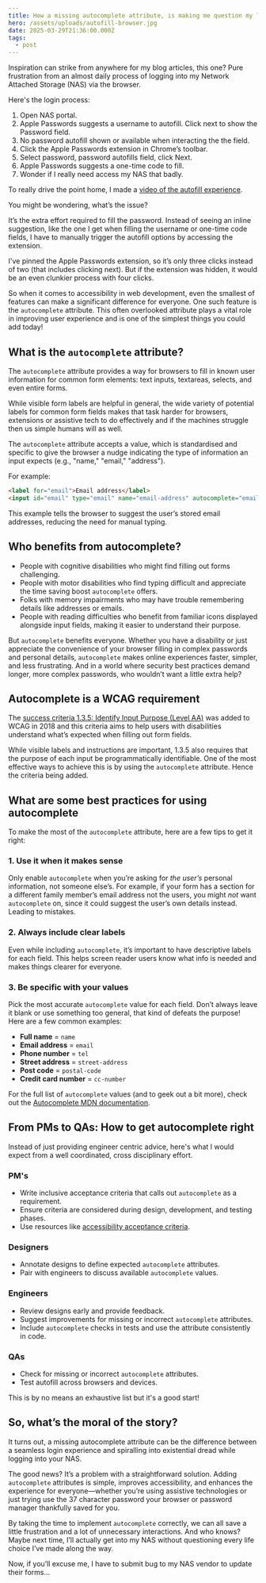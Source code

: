 ```yaml
---
title: How a missing autocomplete attribute, is making me question my life choices
hero: /assets/uploads/autofill-browser.jpg
date: 2025-03-29T21:36:00.000Z
tags:
  - post
---
```

Inspiration can strike from anywhere for my blog articles, this one? Pure frustration from an almost daily process of logging into my Network Attached Storage (NAS) via the browser.

Here's the login process:

1. Open NAS portal.
2. Apple Passwords suggests a username to autofill. Click next to show the Password field.
3. No password autofill shown or available when interacting the the field.
4. Click the Apple Passwords extension in Chrome’s toolbar.
5. Select password, password autofills field, click Next.
6. Apple Passwords suggests a one-time code to fill.
7. Wonder if I really need access my NAS that badly.

To really drive the point home, I made a [video of the autofill experience](https://www.youtube.com/watch?v=9xIND8ZOv5Q).[](https://www.youtube.com/watch?v=9xIND8ZOv5Q)

You might be wondering, what’s the issue? 

It’s the extra effort required to fill the password. Instead of seeing an inline suggestion, like the one I get when filling the username or one-time code fields, I have to manually trigger the autofill options by accessing the extension.

I've pinned the Apple Passwords extension, so it’s only three clicks instead of two (that includes clicking next). But if the extension was hidden, it would be an even clunkier process with four clicks.

So when it comes to accessibility in web development, even the smallest of features can make a significant difference for everyone. One such feature is the `autocomplete` attribute. This often overlooked attribute plays a vital role in improving user experience and is one of the simplest things you could add today!

## What is the `autocomplete` attribute?

The `autocomplete` attribute provides a way for browsers to fill in known user information for common form elements: text inputs, textareas, selects, and even entire forms. 

While visible form labels are helpful in general, the wide variety of potential labels for common form fields makes that task harder for browsers, extensions or assistive tech to do effectively and if the machines struggle then us simple humans will as well.

The `autocomplete` attribute accepts a value, which is standardised and specific to give the browser a nudge indicating the type of information an input expects (e.g., "name," "email," "address").

For example:

```html
<label for="email">Email address</label>
<input id="email" type="email" name="email-address" autocomplete="email" />
```

This example tells the browser to suggest the user’s stored email addresses, reducing the need for manual typing.

## Who benefits from autocomplete?

* People with cognitive disabilities who might find filling out forms challenging.
* People with motor disabilities who find typing difficult and appreciate the time saving boost `autocomplete` offers.
* Folks with memory impairments who may have trouble remembering details like addresses or emails.
* People with reading difficulties who benefit from familiar icons displayed alongside input fields, making it easier to understand their purpose.

But `autocomplete` benefits everyone. Whether you have a disability or just appreciate the convenience of your browser filling in complex passwords and personal details, `autocomplete` makes online experiences faster, simpler, and less frustrating. And in a world where security best practices demand longer, more complex passwords, who wouldn’t want a little extra help?

## Autocomplete is a WCAG requirement

The [success criteria 1.3.5: Identify Input Purpose (Level AA)](https://www.w3.org/WAI/WCAG22/Understanding/identify-input-purpose.html) was added to WCAG in 2018 and this criteria aims to help users with disabilities understand what’s expected when filling out form fields.

While visible labels and instructions are important, 1.3.5 also requires that the purpose of each input be programmatically identifiable. One of the most effective ways to achieve this is by using the `autocomplete` attribute. Hence the criteria being added.

## What are some best practices for using autocomplete

To make the most of the `autocomplete` attribute, here are a few tips to get it right:

### 1. Use it when it makes sense

Only enable `autocomplete` when you’re asking for *the user’s* personal information, not someone else’s. For example, if your form has a section for a different family member’s email address not the users, you might *not* want `autocomplete` on, since it could suggest the user’s own details instead. Leading to mistakes.

### 2. Always include clear labels

Even while including `autocomplete`, it’s important to have descriptive labels for each field. This helps screen reader users know what info is needed and makes things clearer for everyone.

### 3. Be specific with your values

Pick the most accurate `autocomplete` value for each field. Don’t always leave it blank or use something too general, that kind of defeats the purpose! Here are a few common examples:

* **Full name** = `name`  
* **Email address** = `email`  
* **Phone number** = `tel`  
* **Street address** = `street-address`  
* **Post code** = `postal-code`  
* **Credit card number** = `cc-number`

For the full list of `autocomplete` values (and to geek out a bit more), check out the [Autocomplete MDN documentation](https://developer.mozilla.org/en-US/docs/Web/HTML/Attributes/autocomplete).

## From PMs to QAs: How to get autocomplete right

Instead of just providing engineer centric advice, here's what I would expect from a well coordinated, cross disciplinary effort.

### PM's

* Write inclusive acceptance criteria that calls out `autocomplete` as a requirement.  
* Ensure criteria are considered during design, development, and testing phases.  
* Use resources like [accessibility acceptance criteria](https://github.com/meljobrien3/accessibility-acceptance-criteria/blob/main/WEB.md).  

### Designers

* Annotate designs to define expected `autocomplete` attributes.  
* Pair with engineers to discuss available `autocomplete` values.

### Engineers

* Review designs early and provide feedback.  
* Suggest improvements for missing or incorrect `autocomplete` attributes.  
* Include `autocomplete` checks in tests and use the attribute consistently in code.  

### QAs

* Check for missing or incorrect `autocomplete` attributes.  
* Test autofill across browsers and devices.  

This is by no means an exhaustive list but it's a good start!

## So, what’s the moral of the story?

It turns out, a missing autocomplete attribute can be the difference between a seamless login experience and spiralling into existential dread while logging into your NAS.

The good news? It’s a problem with a straightforward solution. Adding `autocomplete` attributes is simple, improves accessibility, and enhances the experience for everyone—whether you’re using assistive technologies or just trying use the 37 character password your browser or password manager thankfully saved for you.

By taking the time to implement `autocomplete` correctly, we can all save a little frustration and a lot of unnecessary interactions. And who knows? Maybe next time, I’ll actually get into my NAS without questioning every life choice I’ve made along the way.

Now, if you’ll excuse me, I have to submit bug to my NAS vendor to update their forms...
